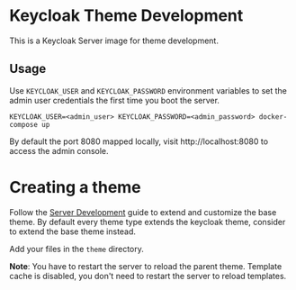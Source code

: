 # Keycloak Theme Development

This is a Keycloak Server image for theme development.

## Usage

Use `KEYCLOAK_USER` and `KEYCLOAK_PASSWORD` environment variables to set the admin user credentials the first time you boot the server.

```
KEYCLOAK_USER=<admin_user> KEYCLOAK_PASSWORD=<admin_password> docker-compose up
```

By default the port 8080 mapped locally, visit http://localhost:8080 to access the admin console.

# Creating a theme

Follow the [Server Development](https://www.keycloak.org/docs/6.0/server_development/#configure-theme) guide to extend and customize the base theme. By default every theme type extends the keycloak theme, consider to extend the base theme instead.

Add your files in the `theme` directory.

**Note**: You have to restart the server to reload the parent theme. Template cache is disabled, you don't need to restart the server to reload templates.